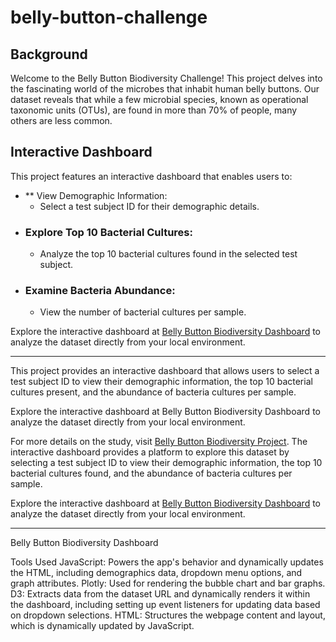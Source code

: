 # belly-button-challenge

## Background

Welcome to the Belly Button Biodiversity Challenge! This project delves into the fascinating world of the microbes that inhabit human belly buttons. Our dataset reveals that while a few microbial species, known as operational taxonomic units (OTUs), are found in more than 70% of people, many others are less common.

## Interactive Dashboard
This project features an interactive dashboard that enables users to:

+ **  View Demographic Information:
  + Select a test subject ID for their demographic details.
+ ### Explore Top 10 Bacterial Cultures:
    + Analyze the top 10 bacterial cultures found in the selected test subject.
+ ### Examine Bacteria Abundance:
    + View the number of bacterial cultures per sample.
    
Explore the interactive dashboard at [Belly Button Biodiversity Dashboard](file:///Users/anigevorgyan/Downloads/Challenge%2014/index.html) to analyze the dataset directly from your local environment.




----------------------------

This project provides an interactive dashboard that allows users to select a test subject ID to view their demographic information, the top 10 bacterial cultures present, and the abundance of bacteria cultures per sample.

Explore the interactive dashboard at Belly Button Biodiversity Dashboard to analyze the dataset directly from your local environment.

For more details on the study, visit [Belly Button Biodiversity Project](https://robdunnlab.com/projects/belly-button-biodiversity/). The interactive dashboard provides a platform to explore this dataset by selecting a test subject ID to view their demographic information, the top 10 bacterial cultures found, and the abundance of bacteria cultures per sample.

Explore the interactive dashboard at [Belly Button Biodiversity Dashboard](file:///Users/anigevorgyan/Downloads/Challenge%2014/index.html) to analyze the dataset directly from your local environment.


---------------
Belly Button Biodiversity Dashboard

Tools Used
JavaScript: Powers the app's behavior and dynamically updates the HTML, including demographics data, dropdown menu options, and graph attributes.
Plotly: Used for rendering the bubble chart and bar graphs.
D3: Extracts data from the dataset URL and dynamically renders it within the dashboard, including setting up event listeners for updating data based on dropdown selections.
HTML: Structures the webpage content and layout, which is dynamically updated by JavaScript.
